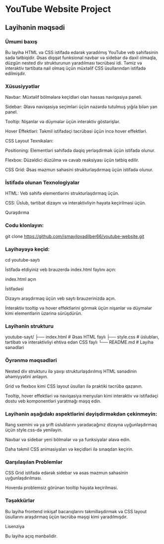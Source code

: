 # YouTube Website Project
## Layihənin məqsədi

### Ümumi baxış

Bu layihə HTML və CSS istifadə edərək yaradılmış YouTube veb səhifəsinin sadə tətbiqidir. Əsas diqqət funksional navbar və sidebar də daxil olmaqla, düzgün nested div strukturunun yaradılması təcrübəsi idi. Təmiz və interaktiv tərtibata nail olmaq üçün müxtəlif CSS üsullarından istifadə edilmişdir.

### Xüsusiyyətlər

Navbar: Müxtəlif bölmələrə keçidləri olan həssas naviqasiya paneli.

Sidebar: Əlavə naviqasiya seçimləri üçün nəzərdə tutulmuş yığıla bilən yan panel.

Tooltip: Nişanlar və düymələr üçün interaktiv göstərişlər.

Hover Effektləri: Təkmil istifadəçi təcrübəsi üçün incə hover effektləri.

CSS Layout Texnikaları:

Positioning: Elementləri səhifədə dəqiq yerləşdirmək üçün istifadə olunur.

Flexbox: Düzəldici düzülmə və cavab reaksiyası üçün tətbiq edilir.

CSS Grid: Əsas məzmun sahəsini strukturlaşdırmaq üçün istifadə olunur.

### İstifadə olunan Texnologiyalar

HTML: Veb səhifə elementlərini strukturlaşdırmaq üçün.

CSS: Üslub, tərtibat dizaynı və interaktivliyin həyata keçirilməsi üçün.

Quraşdırma

### Codu klonlayın:

git clone https://github.com/ismayilovadilber66/youtube-website.git

### Layihəyəyə  keçid:

cd youtube-saytı

İstifadə etdiyiniz veb brauzerdə index.html faylını açın:

index.html açın

İstifadəsi

Dizaynı araşdırmaq üçün veb saytı brauzerinizdə açın.

İnteraktiv tooltip və hover effektlərini görmək üçün nişanlar və düymələr kimi elementlərin üzərinə sürüşdürün.

### Layihənin strukturu

youtube-sayt/
├── index.html # Əsas HTML faylı
├── style.css # üslubları, tərtibatı və interaktivliyi ehtiva edən CSS faylı
└── README.md # Layihə sənədləri

### Öyrənmə məqsədləri

Nested div strukturu  ilə yaxşı strukturlaşdırılmış HTML sənədinin əhəmiyyətini anlayın.

Grid və flexbox kimi CSS layout üsulları ilə praktiki təcrübə qazanın.

Tooltip, hover effektləri və naviqasiya menyuları kimi interaktiv və istifadəçi dostu veb komponentləri yaratmağı məşq edin.

### Layihənin aşağıdakı aspektlərini dəyişdirməkdən çekinmeyin:

Rəng sxemini və ya şrift üslublarını yaradacağınız dizayna uyğunlaşdırmaq üçün style.css-də yeniləyin.

Navbar və sidebar yeni bölmələr və ya funksiyalar əlavə edin.

Daha təkmil CSS animasiyaları və keçidləri ilə sınaqdan keçirin.

### Qarşılaşılan Problemlər

CSS Grid istifadə edərək sidebar və əsas məzmun sahəsinin uyğunlaşdırılması.

Hoverdə problemsiz görünən tooltip həyata keçirilməsi.

### Təşəkkürlər

Bu layihə frontend inkişaf bacarıqlarını təkmilləşdirmək və CSS layout üsullarını araşdırmaq üçün təcrübə məşqi kimi yaradılmışdır.

Lisenziya

Bu layihə açıq mənbəlidir.
